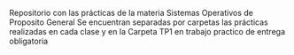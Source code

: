 Repositorio con las prácticas de la materia Sistemas Operativos de Proposito General
Se encuentran separadas por carpetas las prácticas realizadas en cada clase y en la Carpeta TP1 en trabajo practico de entrega obligatoria